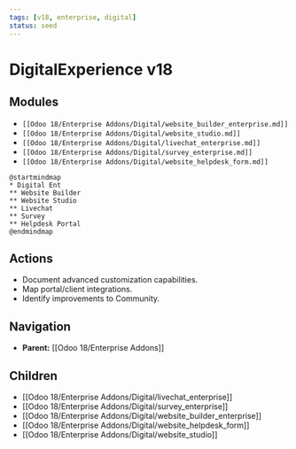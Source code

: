 ```yaml
---
tags: [v18, enterprise, digital]
status: seed
---
```

# DigitalExperience v18

## Modules
- `[[Odoo 18/Enterprise Addons/Digital/website_builder_enterprise.md]]`
- `[[Odoo 18/Enterprise Addons/Digital/website_studio.md]]`
- `[[Odoo 18/Enterprise Addons/Digital/livechat_enterprise.md]]`
- `[[Odoo 18/Enterprise Addons/Digital/survey_enterprise.md]]`
- `[[Odoo 18/Enterprise Addons/Digital/website_helpdesk_form.md]]`

```plantuml
@startmindmap
* Digital Ent
** Website Builder
** Website Studio
** Livechat
** Survey
** Helpdesk Portal
@endmindmap
```

## Actions
- Document advanced customization capabilities.
- Map portal/client integrations.
- Identify improvements to Community.




## Navigation
- **Parent:** [[Odoo 18/Enterprise Addons]]


## Children
- [[Odoo 18/Enterprise Addons/Digital/livechat_enterprise]]
- [[Odoo 18/Enterprise Addons/Digital/survey_enterprise]]
- [[Odoo 18/Enterprise Addons/Digital/website_builder_enterprise]]
- [[Odoo 18/Enterprise Addons/Digital/website_helpdesk_form]]
- [[Odoo 18/Enterprise Addons/Digital/website_studio]]